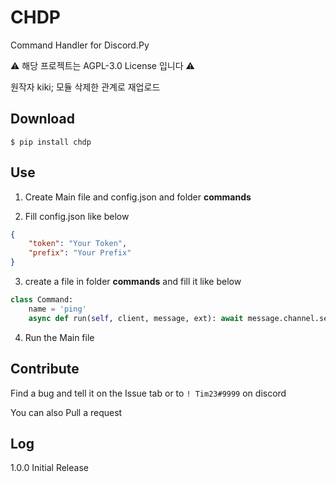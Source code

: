 # CHDP
Command Handler for Discord.Py

⚠ 해당 프로젝트는  AGPL-3.0 License 입니다 ⚠

원작자 kiki; 모듈 삭제한 관계로 재업로드


## Download
```shell
$ pip install chdp
```

## Use
1. Create Main file and config.json and folder **commands**

2. Fill config.json like below
```json
{
    "token": "Your Token",
    "prefix": "Your Prefix"
}
```

3. create a file in folder **commands** and fill it like below
```python
class Command:
    name = 'ping'
    async def run(self, client, message, ext): await message.channel.send('pong')
```

4. Run the Main file

## Contribute
Find a bug and tell it on the Issue tab or to `! Tim23#9999` on discord

You can also Pull a request


## Log
1.0.0 Initial Release
